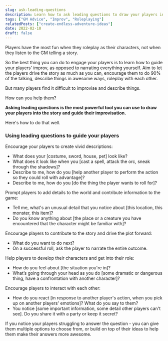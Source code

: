 ```yaml
---
slug: ask-leading-questions
description: Learn how to ask leading questions to draw your players into the story and guide their improvisation.
tags: ["GM Advice", "Improv", "Roleplaying"]
relatedPosts: ["create-endless-adventure-ideas"]
date: 2022-02-10
draft: false
---
```


Players have the most fun when they roleplay as their characters, not when they listen to the GM telling a story.

So the best thing you can do to engage your players is to learn how to guide your players' improv, as opposed to narrating everything yourself. Aim to let the players drive the story as much as you can, encourage them to do 90% of the talking, describe things in awesome ways, roleplay with each other.

But many players find it difficult to improvise and describe things.

How can you help them?

**Asking leading questions is the most powerful tool you can use to draw your players into the story and guide their improvisation.**

Here's how to do that well.

### Using leading questions to guide your players

Encourage your players to create vivid descriptions: 

>
- What does your [costume, sword, house, pet] look like?
- What does it look like when you [cast a spell, attack the orc, sneak through the shadows]?
- Describe to me, how do you [help another player to perform the action so they could roll with advantage]?
- Describe to me, how do you [do the thing the player wants to roll for]?

Prompt players to add details to the world and contribute information to the game:

>
- Tell me, what's an unusual detail that you notice about [this location, this monster, this item]?
- Do you know anything about [the place or a creature you have encountered that the character might be familiar with]?

Encourage players to contribute to the story and drive the plot forward:

>
- What do you want to do next?
- On a successful roll, ask the player to narrate the entire outcome.

Help players to develop their characters and get into their role:

>
- How do you feel about [the situation you're in]?
- What’s going through your head as you do [some dramatic or dangerous thing, have a confrontation with another character]?

Encourage players to interact with each other:

>
- How do you react [in response to another player's action, when you pick up on another players' emotions]? What do you say to them?
- You notice [some important information, some detail other players can't see]. Do you share it with a party or keep it secret?

If you notice your players struggling to answer the question - you can give them multiple options to choose from, or build on top of their ideas to help them make their answers more awesome.

<!--
---

Can you think of more interesting questions to ask players to help them roleplay, describe things, to draw them into the story? Please leave them in the comments!
-->